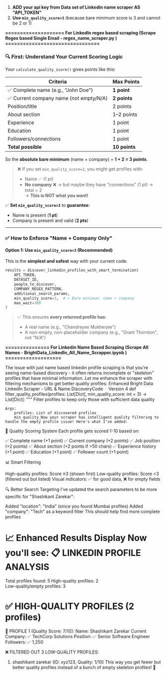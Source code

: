1. **ADD your api key from Data set of Linkedin name scraper AS "API_TOKEN"**
2. **Use `min_quality_score=3`** (because bare minimum score is 3 and cannot be 2 or 1)

**==================== For LinkedIn regex based scraping (Scrape Regex based Single Email - regex_name_scraper.py ) ================================**

### 🔍 First: Understand Your Current Scoring Logic

Your `calculate_quality_score()` gives points like this:

| Criteria | Max Points |
|--------|----------|
| ✅ Complete name (e.g., "John Doe") | **1 point** |
| ✅ Current company name (not empty/N/A) | **2 points** |
| Position/title | 2 points |
| About section | 1–2 points |
| Experience | 1 point |
| Education | 1 point |
| Followers/connections | 1 point |
| **Total possible** | **10 points** |

So the **absolute bare minimum** (name + company) = **1 + 2 = 3 points**.

> ❌ If you set `min_quality_score=2`, you might get profiles with:
> - Name ✅ (1 pt)
> - **No company** ❌ → but maybe they have "connections" (1 pt) → total = 2  
> → **This is NOT what you want!**

✅ **Set `min_quality_score=3`** to **guarantee**:
- Name is present (**1 pt**)
- Company is present and valid (**2 pts**)

---

### ✅ How to Enforce "Name + Company Only"

#### Option 1: **Use `min_quality_score=3` (Recommended)**
This is the **simplest and safest** way with your current code.

```python
results = discover_linkedin_profiles_with_smart_termination(
    API_TOKEN,
    DATASET_ID,
    people_to_discover,
    COMPANY_REGEX_PATTERN,
    additional_search_params,
    min_quality_score=3,  # ← Bare minimum: name + company
    max_wait=300
)
```

> ✅ This ensures **every returned profile has**:
> - A real name (e.g., "Chandreyee Mukherjee")
> - A non-empty, non-placeholder company (e.g., "Grant Thornton", not "N/A")

**=============== For Linkedin Name Based Scraping (Scrape All Names - BrightData_LinkedIn_All_Name_Scrapper.ipynb ) ===================** 


The issue with just name based linkedin profile scraping is that you're seeing name-based discovery - it often returns incomplete or "skeleton" profiles that have minimal information. Let me enhance the scraper with filtering mechanisms to get better quality profiles: Enhanced Bright Data LinkedIn Scraper - URL & Name DiscoveryCode ∙ Version 4 def filter_quality_profiles(profiles: List[Dict], min_quality_score: int = 3) -> List[Dict]:
    """
    Filter profiles to keep only those with sufficient data quality
    
    Args:
        profiles: List of discovered profiles
        min_quality_Now your scraper has intelligent quality filtering to handle the empty profile issue! Here's what I've added:
🎯 Quality Scoring System
Each profile gets scored 1-10 based on:

✅ Complete name (+1 point)
✅ Current company (+2 points)
✅ Job position (+2 points)
✅ About section (+2 points if >50 chars)
✅ Experience history (+1 point)
✅ Education (+1 point)
✅ Follower count (+1 point)

📊 Smart Filtering

High-quality profiles: Score ≥3 (shown first)
Low-quality profiles: Score <3 (filtered out but listed)
Visual indicators: ✅ for good data, ❌ for empty fields

🔍 Better Search Targeting
I've updated the search parameters to be more specific for "Shashikant Zarekar":

Added "location": "India" (since you found Mumbai profiles)
Added "company": "Tech" as a keyword filter
This should help find more complete profiles

📈 Enhanced Results Display
Now you'll see:
📋 LINKEDIN PROFILE ANALYSIS
=================================================================
   Total profiles found: 5
   High-quality profiles: 2  
   Low-quality/empty profiles: 3

✅ HIGH-QUALITY PROFILES (2 profiles)
=================================================================

👤 PROFILE 1 (Quality Score: 7/10):
   Name: Shashikant Zarekar
   Current Company: ✅ TechCorp Solutions
   Position: ✅ Senior Software Engineer
   Followers: ✅ 1,250

❌ FILTERED OUT 3 LOW-QUALITY PROFILES:
   1. shashikant zarekar (ID: xyz123, Quality: 1/10)
This way you get fewer but better quality profiles instead of a bunch of empty skeleton profiles! 🚀
